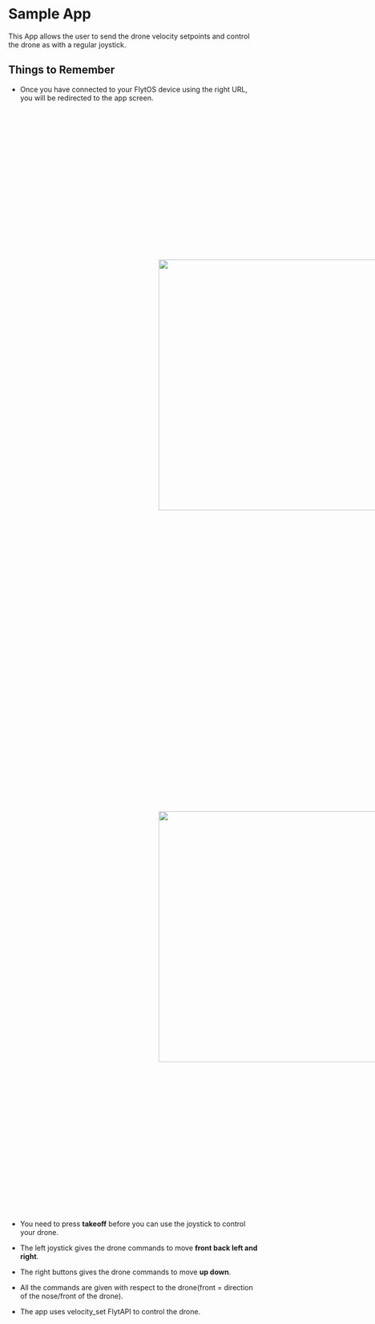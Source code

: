 # Sample App
This App allows the user to send the drone velocity setpoints and control the drone as with a regular joystick.

	
## Things to Remember

* Once you have connected to your FlytOS device using the right URL, you will be redirected to the app screen.
<img  style='margin:300px;' src="https://raw.githubusercontent.com/rohitkflytbase/flytsamples/master/Mobile-Apps/Java-Apps/SampleApp/Screenshots/login.png" width="500" >

<img  style='margin:300px;' src="https://raw.githubusercontent.com/rohitkflytbase/flytsamples/master/Mobile-Apps/Java-Apps/SampleApp/Screenshots/sampleapp.png" width="500" >

* You need to press **takeoff** before you can use the joystick to control your drone.

* The left joystick gives the drone commands to move **front back left and right**.

* The right buttons gives the drone commands to move **up down**.

* All the commands are given with respect to the drone(front = direction of the nose/front of the drone).

* The app uses velocity_set FlytAPI to control the drone.

